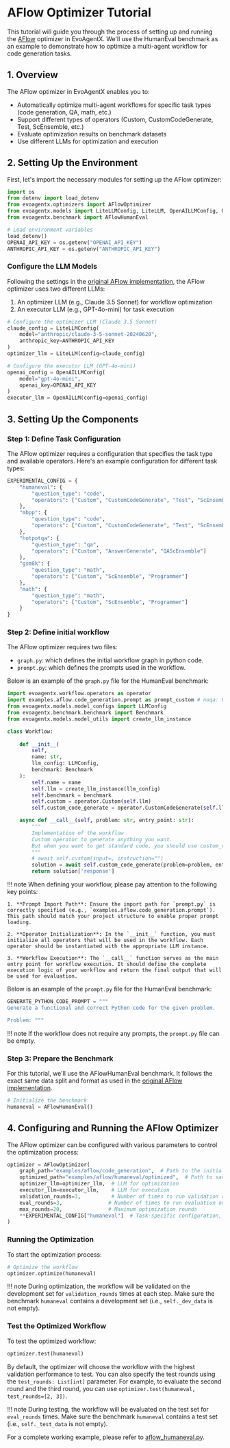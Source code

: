 # AFlow Optimizer Tutorial

This tutorial will guide you through the process of setting up and running the [AFlow](https://arxiv.org/abs/2410.10762) optimizer in EvoAgentX. We'll use the HumanEval benchmark as an example to demonstrate how to optimize a multi-agent workflow for code generation tasks.

## 1. Overview

The AFlow optimizer in EvoAgentX enables you to:

- Automatically optimize multi-agent workflows for specific task types (code generation, QA, math, etc.)
- Support different types of operators (Custom, CustomCodeGenerate, Test, ScEnsemble, etc.)
- Evaluate optimization results on benchmark datasets
- Use different LLMs for optimization and execution

## 2. Setting Up the Environment

First, let's import the necessary modules for setting up the AFlow optimizer:

```python
import os
from dotenv import load_dotenv
from evoagentx.optimizers import AFlowOptimizer
from evoagentx.models import LiteLLMConfig, LiteLLM, OpenAILLMConfig, OpenAILLM
from evoagentx.benchmark import AFlowHumanEval

# Load environment variables
load_dotenv()
OPENAI_API_KEY = os.getenv("OPENAI_API_KEY")
ANTHROPIC_API_KEY = os.getenv("ANTHROPIC_API_KEY")
```

### Configure the LLM Models

Following the settings in the [original AFlow implementation](https://github.com/FoundationAgents/MetaGPT/tree/main/examples/aflow), the AFlow optimizer uses two different LLMs:
1. An optimizer LLM (e.g., Claude 3.5 Sonnet) for workflow optimization
2. An executor LLM (e.g., GPT-4o-mini) for task execution

```python
# Configure the optimizer LLM (Claude 3.5 Sonnet)
claude_config = LiteLLMConfig(
    model="anthropic/claude-3-5-sonnet-20240620", 
    anthropic_key=ANTHROPIC_API_KEY
)
optimizer_llm = LiteLLM(config=claude_config)

# Configure the executor LLM (GPT-4o-mini)
openai_config = OpenAILLMConfig(
    model="gpt-4o-mini", 
    openai_key=OPENAI_API_KEY
)
executor_llm = OpenAILLM(config=openai_config)
```

## 3. Setting Up the Components

### Step 1: Define Task Configuration

The AFlow optimizer requires a configuration that specifies the task type and available operators. Here's an example configuration for different task types:

```python
EXPERIMENTAL_CONFIG = {
    "humaneval": {
        "question_type": "code", 
        "operators": ["Custom", "CustomCodeGenerate", "Test", "ScEnsemble"] 
    }, 
    "mbpp": {
        "question_type": "code", 
        "operators": ["Custom", "CustomCodeGenerate", "Test", "ScEnsemble"] 
    },
    "hotpotqa": {
        "question_type": "qa", 
        "operators": ["Custom", "AnswerGenerate", "QAScEnsemble"]
    },
    "gsm8k": {
        "question_type": "math", 
        "operators": ["Custom", "ScEnsemble", "Programmer"]
    },
    "math": {
        "question_type": "math", 
        "operators": ["Custom", "ScEnsemble", "Programmer"]
    }
}
```

### Step 2: Define initial workflow 

The AFlow optimizer requires two files: 
- `graph.py`: which defines the initial workflow graph in python code. 
- `prompt.py`: which defines the prompts used in the workflow. 

Below is an example of the `graph.py` file for the HumanEval benchmark:

```python
import evoagentx.workflow.operators as operator
import examples.aflow.code_generation.prompt as prompt_custom # noqa: F401
from evoagentx.models.model_configs import LLMConfig
from evoagentx.benchmark.benchmark import Benchmark
from evoagentx.models.model_utils import create_llm_instance

class Workflow:
    
    def __init__(
        self,
        name: str,
        llm_config: LLMConfig,
        benchmark: Benchmark
    ):
        self.name = name
        self.llm = create_llm_instance(llm_config)
        self.benchmark = benchmark 
        self.custom = operator.Custom(self.llm)
        self.custom_code_generate = operator.CustomCodeGenerate(self.llm)

    async def __call__(self, problem: str, entry_point: str):
        """
        Implementation of the workflow
        Custom operator to generate anything you want.
        But when you want to get standard code, you should use custom_code_generate operator.
        """
        # await self.custom(input=, instruction="")
        solution = await self.custom_code_generate(problem=problem, entry_point=entry_point, instruction=prompt_custom.GENERATE_PYTHON_CODE_PROMPT) # But When you want to get standard code ,you should use customcodegenerator.
        return solution['response']
```

!!! note
    When defining your workflow, please pay attention to the following key points:

    1. **Prompt Import Path**: Ensure the import path for `prompt.py` is correctly specified (e.g., `examples.aflow.code_generation.prompt`). This path should match your project structure to enable proper prompt loading.

    2. **Operator Initialization**: In the `__init__` function, you must initialize all operators that will be used in the workflow. Each operator should be instantiated with the appropriate LLM instance. 

    3. **Workflow Execution**: The `__call__` function serves as the main entry point for workflow execution. It should define the complete execution logic of your workflow and return the final output that will be used for evaluation.


Below is an example of the `prompt.py` file for the HumanEval benchmark:

```python
GENERATE_PYTHON_CODE_PROMPT = """
Generate a functional and correct Python code for the given problem.

Problem: """
```

!!! note 
    If the workflow does not require any prompts, the `prompt.py` file can be empty. 

### Step 3: Prepare the Benchmark

For this tutorial, we'll use the AFlowHumanEval benchmark. It follows the exact same data split and format as used in the [original AFlow implementation](https://github.com/FoundationAgents/MetaGPT/tree/main/examples/aflow).

```python
# Initialize the benchmark
humaneval = AFlowHumanEval()
```

## 4. Configuring and Running the AFlow Optimizer

The AFlow optimizer can be configured with various parameters to control the optimization process:

```python
optimizer = AFlowOptimizer(
    graph_path="examples/aflow/code_generation",  # Path to the initial workflow graph
    optimized_path="examples/aflow/humaneval/optimized",  # Path to save optimized workflows
    optimizer_llm=optimizer_llm,  # LLM for optimization
    executor_llm=executor_llm,    # LLM for execution
    validation_rounds=3,          # Number of times to run validation on the development set during optimization
    eval_rounds=3,               # Number of times to run evaluation on the test set during testing
    max_rounds=20,               # Maximum optimization rounds
    **EXPERIMENTAL_CONFIG["humaneval"]  # Task-specific configuration, used to specify the task type and available operators
)
```

### Running the Optimization

To start the optimization process:

```python
# Optimize the workflow
optimizer.optimize(humaneval)
```

!!! note 
    During optimization, the workflow will be validated on the development set for `validation_rounds` times at each step. Make sure the benchmark `humaneval` contains a development set (i.e., `self._dev_data` is not empty).

### Test the Optimized Workflow

To test the optimized workflow:

```python
optimizer.test(humaneval)
```
By default, the optimizer will choose the workflow with the highest validation performance to test. You can also specify the test rounds using the `test_rounds: List[int]` parameter. For example, to evaluate the second round and the third round, you can use `optimizer.test(humaneval, test_rounds=[2, 3])`.

!!! note 
    During testing, the workflow will be evaluated on the test set for `eval_rounds` times. Make sure the benchmark `humaneval` contains a test set (i.e., `self._test_data` is not empty).

For a complete working example, please refer to [aflow_humaneval.py](https://github.com/EvoAgentX/EvoAgentX/blob/main/examples/optimization/aflow_humaneval.py).
